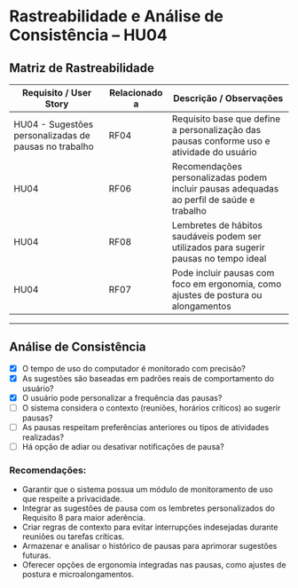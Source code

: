 # Rastreabilidade e Análise de Consistência – HU04

## Matriz de Rastreabilidade

| Requisito / User Story        | Relacionado a                          | Descrição / Observações                                                                 |
|------------------------------|----------------------------------------|-----------------------------------------------------------------------------------------|
| HU04 - Sugestões personalizadas de pausas no trabalho | RF04                          | Requisito base que define a personalização das pausas conforme uso e atividade do usuário |
| HU04                         | RF06                            | Recomendações personalizadas podem incluir pausas adequadas ao perfil de saúde e trabalho |
| HU04                         | RF08                            | Lembretes de hábitos saudáveis podem ser utilizados para sugerir pausas no tempo ideal     |
| HU04                         | RF07                            | Pode incluir pausas com foco em ergonomia, como ajustes de postura ou alongamentos        |

---

## Análise de Consistência

- [x] O tempo de uso do computador é monitorado com precisão?
- [x] As sugestões são baseadas em padrões reais de comportamento do usuário?
- [x] O usuário pode personalizar a frequência das pausas?
- [ ] O sistema considera o contexto (reuniões, horários críticos) ao sugerir pausas?
- [ ] As pausas respeitam preferências anteriores ou tipos de atividades realizadas?
- [ ] Há opção de adiar ou desativar notificações de pausa?

### Recomendações:

- Garantir que o sistema possua um módulo de monitoramento de uso que respeite a privacidade.
- Integrar as sugestões de pausa com os lembretes personalizados do Requisito 8 para maior aderência.
- Criar regras de contexto para evitar interrupções indesejadas durante reuniões ou tarefas críticas.
- Armazenar e analisar o histórico de pausas para aprimorar sugestões futuras.
- Oferecer opções de ergonomia integradas nas pausas, como ajustes de postura e microalongamentos.
